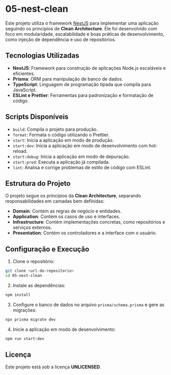 # 05-nest-clean

Este projeto utiliza o framework [NestJS](https://nestjs.com/) para implementar uma aplicação seguindo os princípios de **Clean Architecture**. Ele foi desenvolvido com foco em modularidade, escalabilidade e boas práticas de desenvolvimento, como injeção de dependência e uso de repositórios.

## Tecnologias Utilizadas

- **NestJS**: Framework para construção de aplicações Node.js escaláveis e eficientes.
- **Prisma**: ORM para manipulação de banco de dados.
- **TypeScript**: Linguagem de programação tipada que compila para JavaScript.
- **ESLint e Prettier**: Ferramentas para padronização e formatação de código.

## Scripts Disponíveis

- `build`: Compila o projeto para produção.
- `format`: Formata o código utilizando o Prettier.
- `start`: Inicia a aplicação em modo de produção.
- `start:dev`: Inicia a aplicação em modo de desenvolvimento com hot-reload.
- `start:debug`: Inicia a aplicação em modo de depuração.
- `start:prod`: Executa a aplicação já compilada.
- `lint`: Analisa e corrige problemas de estilo de código com ESLint.

## Estrutura do Projeto

O projeto segue os princípios da **Clean Architecture**, separando responsabilidades em camadas bem definidas:

- **Domain**: Contém as regras de negócio e entidades.
- **Application**: Contém os casos de uso e interfaces.
- **Infrastructure**: Contém implementações concretas, como repositórios e serviços externos.
- **Presentation**: Contém os controladores e a interface com o usuário.

## Configuração e Execução

1. Clone o repositório:
  ```bash
  git clone <url-do-repositorio>
  cd 05-nest-clean
  ```

2. Instale as dependências:
  ```bash
  npm install
  ```

3. Configure o banco de dados no arquivo `prisma/schema.prisma` e gere as migrações:
  ```bash
  npx prisma migrate dev
  ```

4. Inicie a aplicação em modo de desenvolvimento:
  ```bash
  npm run start:dev
  ```

## Licença

Este projeto está sob a licença **UNLICENSED**.  

